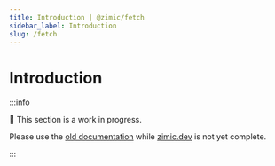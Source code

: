 ```yaml
---
title: Introduction | @zimic/fetch
sidebar_label: Introduction
slug: /fetch
---
```


# Introduction

:::info

🚧 This section is a work in progress.

Please use the [old documentation](https://github.com/zimicjs/zimic/wiki) while [zimic.dev](/) is not yet complete.

:::
